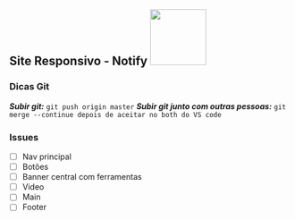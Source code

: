 <nav>
  <h1>Site Responsivo - Notify  <img src="https://ftp.mastertech.com.br/Nginx-Fancyindex-Theme/Nginx-Fancyindex-Theme-light/estacao-logo.png"  width="100"  /></h1>
</nav>

<h3>Dicas Git</h3>

**_Subir git:_** `git push origin master`
**_Subir git junto com outras pessoas:_** `git merge --continue depois de aceitar no both do VS code`

<h3>Issues</h3>

- [ ] Nav principal
- [ ] Botões
- [ ] Banner central com ferramentas
- [ ] Video 
- [ ] Main
- [ ] Footer
